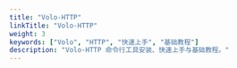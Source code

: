 ```yaml
---
title: "Volo-HTTP"
linkTitle: "Volo-HTTP"
weight: 3
keywords: ["Volo", "HTTP", "快速上手", "基础教程"]
description: "Volo-HTTP 命令行工具安装、快速上手与基础教程。"
---
```

